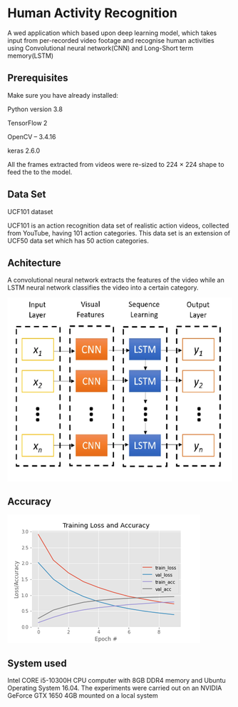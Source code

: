
# Human Activity Recognition

A wed application which based upon deep learning 
model, which takes input from per-recorded video 
footage and recognise human activities using 
Convolutional neural network(CNN) and Long-Short term 
memory(LSTM)




## Prerequisites

Make sure you have already installed:

Python version 3.8 

TensorFlow 2 

OpenCV – 3.4.16 

keras 2.6.0 


All the frames extracted from videos were re-sized to 224 × 224 shape to feed the to the model.

## Data Set

UCF101 dataset

UCF101 is an action recognition data set of realistic action videos, collected from YouTube, having 101 action categories. This data set is an extension of UCF50 data set which has 50 action categories.


## Achitecture

A convolutional neural 
network extracts the features of the video while an LSTM neural network classifies 
the video into a certain category.

![](a.png)


## Accuracy

![](CNN_Model.png)


## System used

Intel CORE i5-10300H CPU computer with 8GB 
DDR4 memory and Ubuntu Operating System 16.04. The experiments were carried 
out on an NVIDIA GeForce GTX 1650 4GB mounted on a local system
